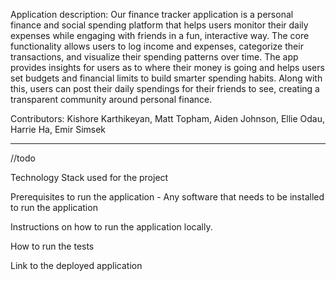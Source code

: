 Application description: Our finance tracker application is a personal finance and social spending platform that helps users monitor their daily expenses while engaging with friends in a fun, interactive way. The core functionality allows users to log income and expenses, categorize their transactions, and visualize their spending patterns over time. The app provides insights for users as to where their money is going and helps users set budgets and financial limits to build smarter spending habits. Along with this, users can post their daily spendings for their friends to see, creating a transparent community around personal finance.

Contributors: Kishore Karthikeyan, Matt Topham, Aiden Johnson, Ellie Odau, Harrie Ha, Emir Simsek

-----
//todo

Technology Stack used for the project

Prerequisites to run the application - Any software that needs to be installed to run the application

Instructions on how to run the application locally.

How to run the tests

Link to the deployed application

